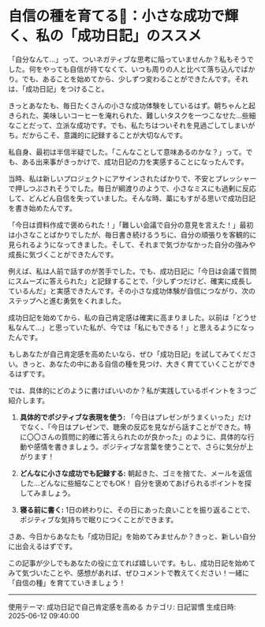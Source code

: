 #  自信の種を育てる🌱：小さな成功で輝く、私の「成功日記」のススメ


「自分なんて…」って、ついネガティブな思考に陥っていませんか？私もそうでした。何をやっても自信が持てなくて、いつも周りの人と比べて落ち込んでばかり。でも、あることを始めてから、少しずつ変わることができたんです。それは、「成功日記」をつけること。


きっとあなたも、毎日たくさんの小さな成功体験をしているはず。朝ちゃんと起きられた、美味しいコーヒーを淹れられた、難しいタスクを一つこなせた…些細なことだって、立派な成功です。でも、私たちはついそれを見過ごしてしまいがち。だからこそ、意識的に記録することが大切なんです。


私自身、最初は半信半疑でした。「こんなことして意味あるのかな？」って。でも、ある出来事がきっかけで、成功日記の力を実感することになったんです。


当時、私は新しいプロジェクトにアサインされたばかりで、不安とプレッシャーで押しつぶされそうでした。毎日が綱渡りのようで、小さなミスにも過剰に反応して、どんどん自信を失っていました。そんな時、藁にもすがる思いで成功日記を書き始めたんです。


「今日は資料作成で褒められた！」「難しい会議で自分の意見を言えた！」最初は小さなことばかりでしたが、毎日書き続けるうちに、自分の頑張りを客観的に見られるようになってきました。そして、それまで気づかなかった自分の強みや成長に気づくことができたんです。


例えば、私は人前で話すのが苦手でした。でも、成功日記に「今日は会議で質問にスムーズに答えられた」と記録することで、「少しずつだけど、確実に成長しているんだ」と実感できたんです。その小さな成功体験が自信につながり、次のステップへと進む勇気をくれました。


成功日記を始めてから、私の自己肯定感は確実に高まりました。以前は「どうせ私なんて…」と思っていた私が、今では「私にもできる！」と思えるようになったんです。


もしあなたが自己肯定感を高めたいなら、ぜひ「成功日記」を試してみてください。きっと、あなたの中にある自信の種を見つけ、大きく育てていくことができるはずです。


では、具体的にどのように書けばいいのか？私が実践しているポイントを３つご紹介します。


1. **具体的でポジティブな表現を使う:**  「今日はプレゼンがうまくいった」だけでなく、「今日はプレゼンで、聴衆の反応を見ながら話すことができた。特に〇〇さんの質問に的確に答えられたのが良かった」のように、具体的な行動や感情を書きましょう。ポジティブな言葉を使うことで、さらに気分が上がります！


2. **どんなに小さな成功でも記録する:** 朝起きた、ゴミを捨てた、メールを返信した…どんなに些細なことでもOK！ 自分を褒めてあげられるポイントを探してみましょう。


3. **寝る前に書く:** 1日の終わりに、その日にあった良いことを振り返ることで、ポジティブな気持ちで眠りにつくことができます。


さあ、今日からあなたも「成功日記」を始めてみませんか？きっと、新しい自分に出会えるはずです。


この記事が少しでもあなたの役に立てれば嬉しいです。もし、成功日記を始めてみて気づいたことや、感想があれば、ぜひコメントで教えてください！一緒に「自信の種」を育てていきましょう！


---
使用テーマ: 成功日記で自己肯定感を高める
カテゴリ: 日記習慣
生成日時: 2025-06-12 09:40:00

